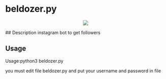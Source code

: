 # beldozer.py
<p align="center"><img src="https://image.freepik.com/free-vector/instagram-background-gradient-colors_23-2147817410.jpg"</img></p>
## Description
instagram bot to get followers 




## Usage
Usage:python3 beldozer.py




you must edit file beldozer.py and put your username and password in file 
